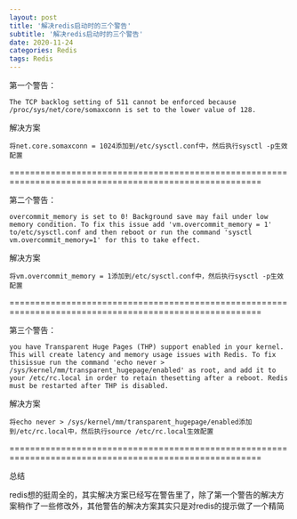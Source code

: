 ```yaml
---
layout: post
title: '解决redis启动时的三个警告'
subtitle: '解决redis启动时的三个警告'
date: 2020-11-24
categories: Redis
tags: Redis
---
```


第一个警告：

```
The TCP backlog setting of 511 cannot be enforced because /proc/sys/net/core/somaxconn is set to the lower value of 128.
```

解决方案

```
将net.core.somaxconn = 1024添加到/etc/sysctl.conf中，然后执行sysctl -p生效配置
```

=======================================================================================================

第二个警告：

```
overcommit_memory is set to 0! Background save may fail under low memory condition. To fix this issue add 'vm.overcommit_memory = 1' to/etc/sysctl.conf and then reboot or run the command 'sysctl vm.overcommit_memory=1' for this to take effect.
```

解决方案

```
将vm.overcommit_memory = 1添加到/etc/sysctl.conf中，然后执行sysctl -p生效配置
```

=======================================================================================================

第三个警告：

```
you have Transparent Huge Pages (THP) support enabled in your kernel. This will create latency and memory usage issues with Redis. To fix thisissue run the command 'echo never > /sys/kernel/mm/transparent_hugepage/enabled' as root, and add it to your /etc/rc.local in order to retain thesetting after a reboot. Redis must be restarted after THP is disabled.
```

解决方案

```
将echo never > /sys/kernel/mm/transparent_hugepage/enabled添加到/etc/rc.local中，然后执行source /etc/rc.local生效配置
```

=======================================================================================================

总结

redis想的挺周全的，其实解决方案已经写在警告里了，除了第一个警告的解决方案稍作了一些修改外，其他警告的解决方案其实只是对redis的提示做了一个精简